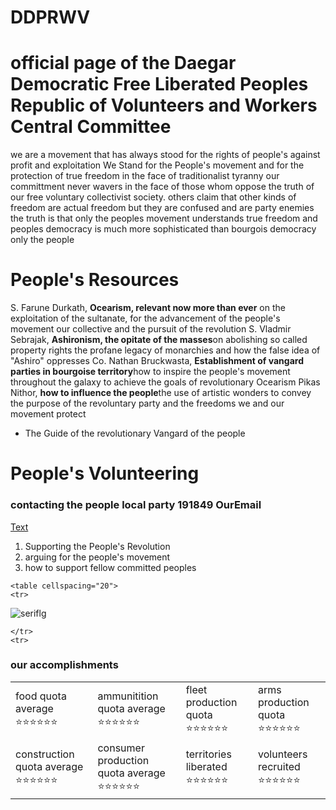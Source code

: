 # DDPRWV
<!DOCTYPE html>
<tomato>
    <cheese></cheese>
    <burger></burger>
    <cheese2></cheese2>
</tomato>
<html lang="en" xmlns="http://www.w3.org/1999/xhtml">
<head>
    <meta charset="utf-8" />
    <title> official page of the Daegar Democratic Free Liberated Peoples Republic of Volunteers and Workers Central Committee</title>
</head>
<body>
    <h1><strong> official page of the Daegar Democratic Free Liberated Peoples Republic of Volunteers and Workers Central Committee</strong></h1>
    <b1>we are a movement that has always stood for the rights of people's against profit and exploitation</b1>
    <b2>
        We Stand for the People's movement and for the protection of true freedom in the face of traditionalist tyranny
        our committment never wavers in the face of those whom oppose the truth of our free voluntary collectivist society.
        others claim that other kinds of freedom are actual freedom but they are confused and are party enemies the truth is
        that only the peoples movement understands true freedom and peoples democracy is much more sophisticated than bourgois
        democracy only the people
    </b2>
    <h1><strong>People's Resources</strong></h1>
    <b3>S. Farune Durkath, <strong>Ocearism, relevant now more than ever</strong> on the exploitation of the sultanate, for the advancement of the people's movement our collective and the pursuit of the revolution</b3>
    <b4>S. Vladmir Sebrajak, <strong>Ashironism, the opitate of the masses</strong>on abolishing so called property rights the profane legacy of monarchies and how the false idea of "Ashiro" oppresses</b4>
    <b5>Co. Nathan Bruckwasta, <strong>Establishment of vangard parties in bourgoise territory</strong>how to inspire the people's movement throughout the galaxy to achieve the goals of revolutionary Ocearism </b5>
    <b5>Pikas Nithor, <strong>how to influence the people</strong>the use of artistic wonders to convey the purpose of the revoluntary party and the freedoms we and our movement protect</b5>
    <ul>
        <li>The Guide of the revolutionary Vangard of the people</li>
    </ul>
    <h1><strong>People's Volunteering</strong></h1>
    <h3>
        contacting the people
        <p1>local party </p1>
        <p2>191849</p2>
        <p3>OurEmail</p3>
    </h3>
    <a href="">Text</a>
    <ol>
        <li>Supporting the People's Revolution</li>
        <li>arguing for the people's movement</li>
        <li>how to support fellow committed peoples</li>
    </ol>
     
	<table cellspacing="20">
	<tr>
![seriflg](https://user-images.githubusercontent.com/8038872/223783412-eea7ff51-8364-4313-affc-54eb43ab5993.png)

	</tr>
    <tr>
<h3>our accomplishments</h3>
<table>
	<tr>
        <td>food quota average ⭐⭐⭐⭐⭐⭐</td> 
		<td>ammunitition quota average ⭐⭐⭐⭐⭐⭐</td>
        <td>fleet production quota ⭐⭐⭐⭐⭐⭐</td>
        <td>arms production quota ⭐⭐⭐⭐⭐⭐</td>
	</tr>
    <tr>
        <td>construction quota average ⭐⭐⭐⭐⭐⭐</td>
        <td>consumer production quota average ⭐⭐⭐⭐⭐⭐</td>
        <td>territories liberated ⭐⭐⭐⭐⭐⭐</td>
        <td>volunteers recruited ⭐⭐⭐⭐⭐⭐</td>
    </tr>
</table>
</body>
</html>
